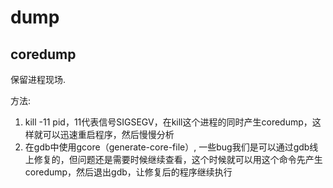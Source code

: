 # dump

## coredump
保留进程现场.

方法:
1. kill -11 pid，11代表信号SIGSEGV，在kill这个进程的同时产生coredump，这样就可以迅速重启程序，然后慢慢分析
1. 在gdb中使用gcore（generate-core-file）, 一些bug我们是可以通过gdb线上修复的，但问题还是需要时候继续查看，这个时候就可以用这个命令先产生coredump，然后退出gdb，让修复后的程序继续执行